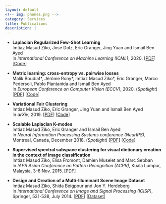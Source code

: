 ```yaml
---
layout: default
<!-- img: phones.png -->
category: Services
title: Publications
description: |
---
```


- **Laplacian Regularized Few-Shot Learning**  
Imtiaz Masud Ziko, Jose Dolz, Eric Granger, Jing Yuan and Ismail Ben Ayed  
In *International Conference on Machine Learning (ICML)*, 2020. [[PDF](https://arxiv.org/pdf/2006.15486.pdf)] [[Code](https:https://github.com/imtiazziko/LaplacianShot)] 

- **Metric learning: cross-entropy vs. pairwise losses**  
Malik Boudiaf*, Jérôme Rony*, Imtiaz Masud Ziko*, Eric Granger, Marco Pedersoli, Pablo Piantanida and Ismail Ben Ayed  
In *European Conference on Computer Vision (ECCV)*, 2020. (*Spotlight*) [[PDF](https://arxiv.org/pdf/2003.08983.pdf)] [[Code](https://github.com/jeromerony/dml_cross_entropy)] 

- **Variational Fair Clustering**  
Imtiaz Masud Ziko, Eric Granger, Jing Yuan and Ismail Ben Ayed  
In *arXiv*, 2019. [[PDF](https://arxiv.org/pdf/1906.08207.pdf)] [[Code](https://github.com/imtiazziko/Clustering-with-fairness-constraints)] 

- **Scalable Laplacian K-modes**  
Imtiaz Masud Ziko, Eric Granger and Ismail Ben Ayed  
In *Neural Information Processing Systems conference (NeurIPS)*, Montreal, Canada, December 2018. (*Spotlight*) [[PDF](https://arxiv.org/abs/1810.13044)] [[Code](https://github.com/imtiazziko/SLK)] 

- **Supervised spectral subspace clustering for visual dictionary creation in the context of image classification**  
Imtiaz Masud Ziko, Elisa Fromont, Damien Muselet and Marc Sebban  
In *IAPR Asian Conference on Pattern Recognition (ACPR)*, Kuala Lumpur, Malaysia, 3-6 Nov. 2015. [[PDF](https://ieeexplore.ieee.org/document/7486525/)]

- **Design and Creation of a Multi-Illuminant Scene Image Dataset**  
Imtiaz Masud Ziko, Shida Beigpour and Jon Y. Herdeberg  
In *International Conference on Image and Signal Processing (ICISP)*, Springer, 531-538, July 2014. [[PDF](https://link.springer.com/chapter/10.1007/978-3-319-07998-1_61)] [[Dataset](http://www.ansatt.hig.no/mariusp/CID_MI_Dataset_ICISP_2014.zip)]
